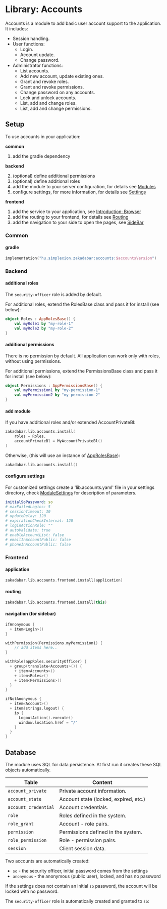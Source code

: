 # Library: Accounts

Accounts is a module to add basic user account support to the application. It includes:

* Session handling.
* User functions:
    * Login.
    * Account update.
    * Change password.
* Administrator functions:
    * List accounts.
    * Add new account, update existing ones.
    * Grant and revoke roles.
    * Grant and revoke permissions.
    * Change password on any accounts.
    * Lock and unlock accounts.
    * List, add and change roles.
    * List, add and change permissions.
    
## Setup

To use accounts in your application:

**common**

1. add the gradle dependency

**backend**

2. (optional) define additional permissions
3. (optional) define additional roles
4. add the module to your server configuration, for details see [Modules](../../common/Modules.md)
5. configure settings, for more information, for details see [Settings](../../backend/Settings.md)

**frontend**

1. add the service to your application, see [Introduction: Browser](../../browser/Introduction.md)  
1. add the routing to your frontend, for details see [Routing](../../browser/structure/Routing.md)
1. add the navigation to your side to open the pages, see [SideBar](../../browser/builtin/SideBar.md)

### Common

#### gradle

```kotlin
implementation("hu.simplexion.zakadabar:accounts:$accountsVersion")
```

### Backend

#### additional roles

The `security-officer` role is added by default.

For additional roles, extend the RolesBase class and pass it for install (see below):

```kotlin
object Roles : AppRolesBase() {
    val myRole1 by "my-role-1"
    val myRole2 by "my-role-2"
}
```

#### additional permissions

There is no permission by default. All application can work only with roles, without using permissions.

For additional permissions, extend the PermissionsBase class and pass it for install (see below):

```kotlin
object Permissions : AppPermissionsBase() {
    val myPermission1 by "my-permission-1"
    val myPermission2 by "my-permission-2"
}
```

#### add module

If you have additional roles and/or extended AccountPrivateBl:

```kotlin
zakadabar.lib.accounts.install(
    roles = Roles,
    accountPrivateBl = MyAccountPrivateBl()
)
```

Otherwise, (this will use an instance of [AppRolesBase](/core/core/src/commonMain/kotlin/zakadabar/core/authorize/roles.kt)):

```kotlin
zakadabar.lib.accounts.install()
```

#### configure settings

For customized settings create a 'lib.accounts.yaml' file in your settings directory, 
check [ModuleSettings](/lib/accounts/src/commonMain/kotlin/zakadabar/lib/accounts/data/ModuleSettings.kt)
for description of parameters.

```yaml
initialSoPassword: so
# maxFailedLogins: 5
# sessionTimeout: 30
# updateDelay: 120
# expirationCheckInterval: 120
# loginActionRole: ""
# autoValidate: true
# enableAccountList: false
# emailInAccountPublic: false
# phoneInAccountPublic: false
```

### Frontend

#### application

```kotlin
zakadabar.lib.accounts.frontend.install(application)
```

#### routing

```kotlin
zakadabar.lib.accounts.frontend.install(this)
```

#### navigation (for sidebar)

```kotlin
ifAnonymous {
  + item<Login>()
}

withPermission(Permissions.myPermission1) {
    // add items here..
}

withRole(appRoles.securityOfficer) {
  + group(translate<Accounts>()) {
    + item<Accounts>()
    + item<Roles>()
    + item<Permissions>()
  }
}

ifNotAnonymous {
  + item<Account>()
  + item(strings.logout) {
    io {
      LogoutAction().execute()
      window.location.href = "/"
    }
  }
}
```

## Database

The module uses SQL for data persistence. At first run it creates these SQL
objects automatically.

| Table | Content |
| --- | --- |
| `account_private` | Private account information. |
| `account_state` | Account state (locked, expired, etc.) |
| `account_credential` | Account credentials. |
| `role` | Roles defined in the system. |
| `role_grant` | Account - role pairs. |
| `permission`| Permissions defined in the system. |
| `role_permission`| Role - permission pairs. |
| `session` | Client session data. |

Two accounts are automatically created:

- `so` - the security officer, initial password comes from the settings
- `anonymous` - the anonymous (public user), locked, and has no password

If the settings does not contain an initial `so` password, the account
will be locked with no password.

The `security-officer` role is automatically created and granted to `so`:
